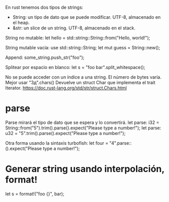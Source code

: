 En rust tenemos dos tipos de strings:
- String: un tipo de dato que se puede modificar. UTF-8, almacenado en el heap.
- &str: un slice de un string. UTF-8, almacenado en el stack.


String no mutable:
let hello = std::string::String::from("Hello, world!");

String mutable vacía:
use std::string::String;
let mut guess = String::new();


Append:
some_string.push_str("foo");

Splitear por espacio en blanco:
let s = "foo bar".split_whitespace();


No se puede acceder con un índice a una string. El número de bytes varía.
Mejor usar "Зд".chars()
Devuelve un struct Char que implementa el trait Iterator.
https://doc.rust-lang.org/std/str/struct.Chars.html


# parse
Parse mirará el tipo de dato que se espera y lo convertirá.
let parse: i32 = String::from("5").trim().parse().expect("Please type a number!");
let parse: u32 = "5".trim().parse().expect("Please type a number!");

Otra forma usando la sintaxis turbofish:
let four = "4".parse::<u32>().expect("Please type a number!");


# Generar string usando interpolación, format!
let s = format!("foo {}", bar);
